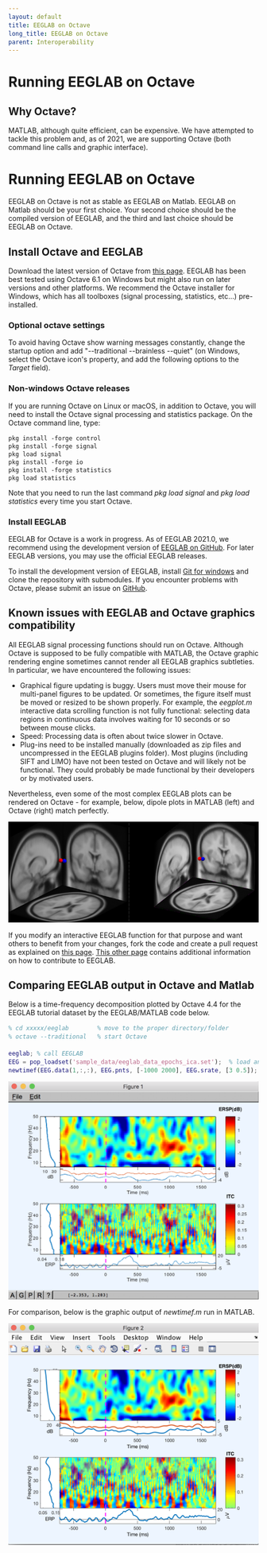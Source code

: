 ```yaml
---
layout: default
title: EEGLAB on Octave
long_title: EEGLAB on Octave
parent: Interoperability
---
```

Running EEGLAB on Octave
====

Why Octave?
---

MATLAB, although quite efficient,
can be expensive. 
We have attempted to tackle this problem and, as of 2021, we are supporting Octave (both command line calls and graphic interface).

# Running EEGLAB on Octave

EEGLAB on Octave is not as stable as EEGLAB on Matlab. EEGLAB on Matlab should be your first choice. Your second choice should be the compiled version of EEGLAB, and the third and last choice should be EEGLAB on Octave.

Install Octave and EEGLAB
-------------------------

Download the latest version of Octave from [this
page](https://www.gnu.org/software/octave/download.html). EEGLAB has
been best tested using Octave 6.1 on Windows but might also run on later
versions and other platforms. We recommend the Octave installer for Windows, which has all toolboxes (signal processing, statistics, etc...) pre-installed. 

### Optional octave settings

To avoid having Octave show warning messages constantly, change the startup option and add "--traditional --brainless --quiet" (on Windows, select the Octave icon's property, and add the following options to the *Target* field).

### Non-windows Octave releases

If you are running Octave on Linux or macOS, in addition to Octave, you will need to install the Octave signal
processing and statistics package. On the Octave command line, type:

```
pkg install -forge control
pkg install -forge signal
pkg load signal
pkg install -forge io
pkg install -forge statistics
pkg load statistics
```

Note that you need to run the last command <em>pkg load signal</em> and <em>pkg load statistics</em>
every time you start Octave.

### Install EEGLAB

EEGLAB for Octave is a work in progress. As of EEGLAB 2021.0, we recommend using the development version of [EEGLAB on GitHub](https://github.com/sccn/eeglab). For later EEGLAB versions, you may use the official EEGLAB releases.

To install the development version of EEGLAB, install [Git for windows](https://git-scm.com/download/win) and clone the repository with submodules. If you encounter problems with Octave, please submit an issue on [GitHub](https://github.com/sccn/eeglab/issues).

Known issues with EEGLAB and Octave graphics compatibility
----------------------------------------------------------

All EEGLAB signal processing functions should run on Octave. Although
Octave is supposed to be fully compatible
with MATLAB, the Octave
graphic rendering engine sometimes cannot render all EEGLAB graphics subtleties. In particular, we have encountered the following
issues:

-   Graphical figure updating is buggy. Users must move their mouse for multi-panel figures to be updated. Or sometimes, the figure itself must be moved or resized to be shown properly. For example, the *eegplot.m* interactive data
    scrolling function is not fully functional: selecting data regions in continuous data involves waiting for 10 seconds or so between mouse clicks.
-   Speed: Processing data is often about twice slower in Octave.
-   Plug-ins need to be installed manually (downloaded as zip files and
    uncompressed in the EEGLAB plugins folder). Most plugins (including
    SIFT and LIMO) have not been tested on Octave and will likely not be
    functional. They could probably be made functional by their
    developers or by motivated users.

Nevertheless, even some of the most complex EEGLAB plots can be rendered on Octave - for example, below, dipole plots in MATLAB (left)
and Octave (right) match perfectly.

 ![dipole in matlab and octave](/assets/images/Eeglab_dipoles_matlab_octave.png)

If you modify an interactive EEGLAB
function for that purpose and want others to benefit from your changes,
fork the code and create a pull request as explained on [this
page](/tutorials/contribute/Contributing_to_EEGLAB.html#forking-the-eeglab-repository). [This other 
page](/tutorials/contribute/) contains additional
information on how to contribute to EEGLAB.

Comparing EEGLAB output in Octave and Matlab
----------------------------------------------
Below is a time-frequency decomposition plotted by Octave 4.4 for the
EEGLAB tutorial dataset by the EEGLAB/MATLAB code below.

``` matlab
% cd xxxxx/eeglab        % move to the proper directory/folder
% octave --traditional   % start Octave

eeglab; % call EEGLAB
EEG = pop_loadset('sample_data/eeglab_data_epochs_ica.set');  % load an EEGLAB dataset
newtimef(EEG.data(1,:,:), EEG.pnts, [-1000 2000], EEG.srate, [3 0.5]); % compute and plot a trial-average ERSP
```

![](/assets/images/Octave2.png)

For comparison, below is the graphic output of *newtimef.m* run in MATLAB.

![600px\|EEGLAB newtimef output](/assets/images/Eeglab_newtimef2.png)

